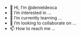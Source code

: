 - 👋 Hi, I’m @denieldeoca
- 👀 I’m interested in ...
- 🌱 I’m currently learning ...
- 💞️ I’m looking to collaborate on ...
- 📫 How to reach me ...

<!---
denieldeoca/denieldeoca is a ✨ special ✨ repository because its `README.md` (this file) appears on your GitHub profile.
You can click the Preview link to take a look at your changes.
--->
